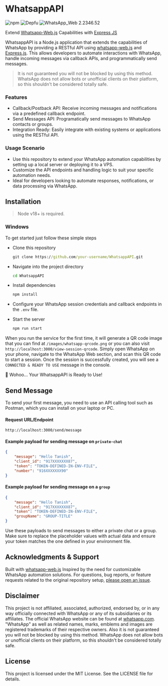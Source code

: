 # WhatsappAPI
<div align="left">
    <p>
		<img src="https://img.shields.io/npm/v/whatsapp-web.js.svg" alt="npm" />
        <img src="https://badges.depfu.com/badges/4a65a0de96ece65fdf39e294e0c8dcba/overview.svg" alt="Depfu" />
        <img src="https://img.shields.io/badge/WhatsApp_Web-2.2346.52-brightgreen.svg" alt="WhatsApp_Web 2.2346.52" />
	</p>
</div>

Extend [Whatsapp-Web.js](https://wwebjs.dev/) Capabilities with [Express JS](https://expressjs.com/)

WhatsappAPI is a Node.js application that extends the capabilities of WhatsApp by providing a RESTful API using [whatsapp-web.js](https://github.com/pedroslopez/whatsapp-web.js) and [Express.js](https://expressjs.com/). This allows developers to automate interactions with WhatsApp, handle incoming messages via callback APIs, and programmatically send messages.

> It is not guaranteed you will not be blocked by using this method. WhatsApp does not allow bots or unofficial clients on their platform, so this shouldn't be considered totally safe.

### Features
- Callback/Postback API: Receive incoming messages and notifications via a predefined callback endpoint.
- Send Messages API: Programatically send messages to WhatsApp contacts or groups.
- Integration Ready: Easily integrate with existing systems or applications using the RESTful API.

### Usage Scenario
- Use this repository to extend your WhatsApp automation capabilities by setting up a local server or deploying it to a VPS.
- Customize the API endpoints and handling logic to suit your specific automation needs.
- Ideal for developers looking to automate responses, notifications, or data processing via WhatsApp.

## Installation
> Node v18+ is required. 

### Windows
To get started just follow these simple steps

- Clone this repository

    ```cmd
    git clone https://github.com/your-username/WhatsappAPI.git
    ```
- Navigate into the project directory

    ```cmd
    cd WhatsappAPI
    ```
- Install dependencies

    ```cmd
    npm install
    ```

- Configure your WhatsApp session credentials and callback endpoints in the `.env` file.
- Start the server

    ```cmd
    npm run start
    ```

When you run the service for the first time, it will generate a QR code image that you can find at `/images/whatsapp-qrcode.png` or you can also visit `http://localhost:3000/view-session-qrcode`. Simply open WhatsApp on your phone, navigate to the WhatsApp Web section, and scan this QR code to start a session. Once the session is successfully created, you will see a `CONNECTED & READY TO USE` message in the console.

🥳 Wohoo... Your WhatsappAPI is Ready to Use!

## Send Message
To send your first message, you need to use an API calling tool such as Postman, which you can install on your laptop or PC.

#### Request URL/Endpoint

```curl
http://localhost:3000/send/message
```
#### Example payload for sending message on `private-chat`

```json
{
    "message": "Hello Tanish",
    "client_id": "917XXXXXXX87",
    "token": "TOKEN-DEFINED-IN-ENV-FILE",
    "number": "916XXXXXXX90"
}
```
#### Example payload for sending message on a `group`

```json
{
    "message": "Hello Tanish",
    "client_id": "917XXXXXXX87",
    "token": "TOKEN-DEFINED-IN-ENV-FILE",
    "groupName": "GROUP-TITLE"
}
```

Use these payloads to send messages to either a private chat or a group. Make sure to replace the placeholder values with actual data and ensure your token matches the one defined in your environment file.

## Acknowledgments & Support
Built with [whatsapp-web.js](https://github.com/pedroslopez/whatsapp-web.js)
Inspired by the need for customizable WhatsApp automation solutions. For questions, bug reports, or feature requests related to the original repository setup, [please open an issue](https://github.com/pedroslopez/whatsapp-web.js/issues).

## Disclaimer
This project is not affiliated, associated, authorized, endorsed by, or in any way officially connected with WhatsApp or any of its subsidiaries or its affiliates. The official WhatsApp website can be found at [whatsapp.com](https://whatsapp.com/). "WhatsApp" as well as related names, marks, emblems and images are registered trademarks of their respective owners. Also it is not guaranteed you will not be blocked by using this method. WhatsApp does not allow bots or unofficial clients on their platform, so this shouldn't be considered totally safe.

## License
This project is licensed under the MIT License. See the LICENSE file for details.